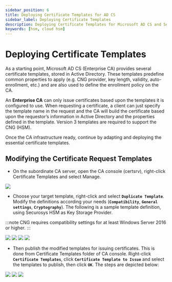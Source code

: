```yaml
---
sidebar_position: 6
title: Deploying Certificate Templates for AD CS
sidebar_label: Deploying Certificate Templates
description: Deploying Certificate Templates for Microsoft AD CS and Securosys Hardware Security Modules (HSMs)
keywords: [hsm, cloud hsm]
---
```


# Deploying Certificate Templates

As a starting point, Microsoft AD CS (Enterprise CA) provides several certificate templates, stored in Active Directory. These templates predefine common properties to apply (e.g. CNG provider, key length, validity, auto-enrollment, etc.) and are also used to define the enrollment policy on the CA.

An **Enterprise CA** can only issue certificates based upon the templates it is configured to use. When requesting a certificate, a client can just specify the template name in the request and the CA will build the certificate based upon the requestor’s information in Active Directory and the properties defined in the template. Version 3 templates are required to support the CNG (HSM). 

Once the CA infrastructure ready, continue by adapting and deploying the essential certificate templates.

## Modifying the Certificate Request Templates

- On the subordinate CA server, open the CA console (certsrv), right-click Certificate Templates and select Manage. 

![](../img/certsrv-manage.png)

- Choose your target template, right-click and select **`Duplicate Template`**. Modify the definitions according your needs (**`Compatibility`**, **`General settings`**, **`Cryptography`**). The following is a sample template definition, using Securosys HSM as Key Storage Provider. 

:::note
CNG requires compatibility settings for at least Windows Server 2016 or higher.
:::


![](../img/Properties-New-Template.png)
![](../img/Properties-New-Template-General.png)
![](../img/Properties-New-Template-Cryptography.png)
![](../img/Properties-New-Template-Issueance-Requirements.png)

- Then publish the modified templates for issuing certificates. This is done from Certificate Templates folder of CA console. Right-click **`Certificate Templates`**, click **`Certificate Template to Issue`** and select the templates to publish, then click **`OK`**. The steps are depicted below:

![](../img/certsrv-issue-template.png)
![](../img/Enable-cert-templates.png)
![](../img/certsrv-cert-templates.png)

